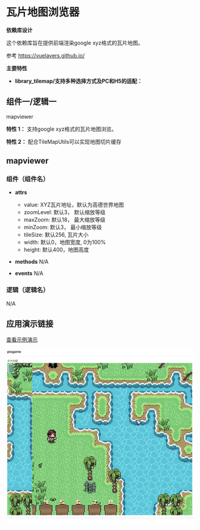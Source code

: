 # 瓦片地图浏览器

**依赖库设计**

这个依赖库旨在提供前端渲染google xyz格式的瓦片地图。

参考 https://vuelayers.github.io/

**主要特性**

- **library_tilemap/支持多种选择方式及PC和H5的适配：**

## 组件一/逻辑一
mapviewer

**特性 1：** 支持google xyz格式的瓦片地图浏览。

**特性 2：** 配合TileMapUtils可以实现地图切片缓存


## mapviewer

### 组件（组件名）

- **attrs**
    - value: XYZ瓦片地址，默认为高德世界地图
    - zoomLevel: 默认3， 默认缩放等级
    - maxZoom: 默认18， 最大缩放等级
    - minZoom: 默认3， 最小缩放等级
    - tileSize: 默认256, 瓦片大小
    - width: 默认0，地图宽度, 0为100%
    - height: 默认400，地图高度

- **methods**
N/A

- **events**
N/A

### 逻辑（逻辑名）

N/A

## 应用演示链接

[查看示例演示](https://dev-tilemap-qa.app.codewave.163.com/maps)

![img](./Snipaste_2024-05-14_02-37-24.jpg)